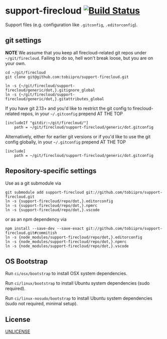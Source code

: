 # support-firecloud [![Build Status][2]][1]

Support files  (e.g. configuration like `.gitconfig`, `.editorconfig`).

## git settings

**NOTE** We assume that you keep all firecloud-related git repos under `~/git/firecloud`.
Failing to do so, hell won't break loose, but you are on your own.

```shell
cd ~/git/firecloud
git clone git@github.com:tobiipro/support-firecloud.git

ln -s {~/git/firecloud/support-firecloud/generic/dot,}.gitignore_global
ln -s {~/git/firecloud/support-firecloud/generic/dot,}.gitattributes_global
```

If you have git 2.13+ and you'd like to restrict the git config to firecloud-related repos,
in your `~/.gitconfig` prepend AT THE TOP

```
[includeIf "gitdir:~/git/firecloud/"]
    path = ~/git/firecloud/support-firecloud/generic/dot.gitconfig
```

Alternatively, either for earlier git versions or if you'd like to use the git config globally,
in your `~/.gitconfig` prepend AT THE TOP

```
[include]
    path = ~/git/firecloud/support-firecloud/generic/dot.gitconfig
```


## Repository-specific settings

Use as a git submodule via

```shell
git submodule add support-firecloud git://github.com/tobiipro/support-firecloud.git
ln -s {support-firecloud/repo/dot,}.editorconfig
ln -s {support-firecloud/repo/dot,}.npmrc
ln -s {support-firecloud/repo/dot,}.vscode
```

or as an npm dependency via

```shell
npm install --save-dev --save-exact git://github.com/tobiipro/support-firecloud.git#commitish
ln -s {node_modules/support-firecloud/repo/dot,}.editorconfig
ln -s {node_modules/support-firecloud/repo/dot,}.npmrc
ln -s {node_modules/support-firecloud/repo/dot,}.vscode
```


## OS Bootstrap

Run `ci/osx/bootstrap` to install OSX system dependencies.

Run `ci/linux/bootstrap` to install Ubuntu system dependencies (sudo required).

Run `ci/linux-nosudo/bootstrap` to install Ubuntu system dependencies (sudo not required, minimal setup).


## License

[UNLICENSE](UNLICENSE)


  [1]: https://travis-ci.org/tobiipro/support-firecloud
  [2]: https://travis-ci.org/tobiipro/support-firecloud.svg?branch=master
